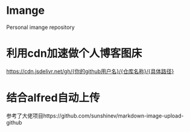 # Imange
Personal imange repository
# 利用cdn加速做个人博客图床
https://cdn.jsdelivr.net/gh/{你的github用户名}/{仓库名称}/{具体路径}
# 结合alfred自动上传
参考了大佬项目https://github.com/sunshinev/markdown-image-upload-github

